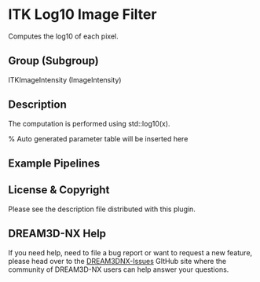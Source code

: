 # ITK Log10 Image Filter

Computes the log10 of each pixel.

## Group (Subgroup)

ITKImageIntensity (ImageIntensity)

## Description

The computation is performed using std::log10(x).

% Auto generated parameter table will be inserted here

## Example Pipelines

## License & Copyright

Please see the description file distributed with this plugin.

## DREAM3D-NX Help

If you need help, need to file a bug report or want to request a new feature, please head over to the [DREAM3DNX-Issues](https://github.com/BlueQuartzSoftware/DREAM3DNX-Issues) GItHub site where the community of DREAM3D-NX users can help answer your questions.
